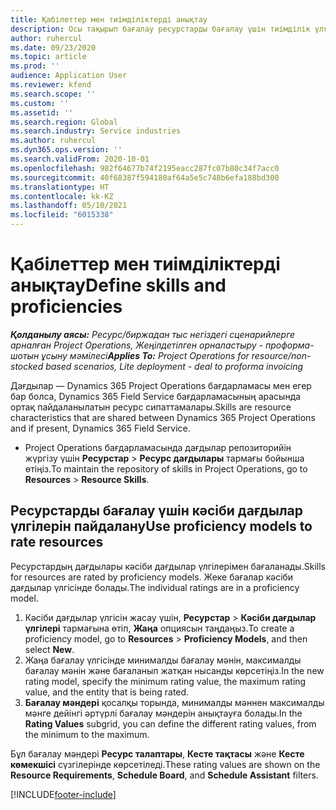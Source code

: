 ```yaml
---
title: Қабілеттер мен тиімділіктерді анықтау
description: Осы тақырып бағалау ресурстарды бағалау үшін тиімділік үлгілерін орнату әдісі туралы ақпаратты ұсынады.
author: ruhercul
ms.date: 09/23/2020
ms.topic: article
ms.prod: ''
audience: Application User
ms.reviewer: kfend
ms.search.scope: ''
ms.custom: ''
ms.assetid: ''
ms.search.region: Global
ms.search.industry: Service industries
ms.author: ruhercul
ms.dyn365.ops.version: ''
ms.search.validFrom: 2020-10-01
ms.openlocfilehash: 982f64677b74f2195eacc287fc07b80c34f7acc0
ms.sourcegitcommit: 40f68387f594180af64a5e5c748b6efa188bd300
ms.translationtype: HT
ms.contentlocale: kk-KZ
ms.lasthandoff: 05/10/2021
ms.locfileid: "6015338"
---
```

# <a name="define-skills-and-proficiencies"></a><span data-ttu-id="4e2aa-103">Қабілеттер мен тиімділіктерді анықтау</span><span class="sxs-lookup"><span data-stu-id="4e2aa-103">Define skills and proficiencies</span></span>

<span data-ttu-id="4e2aa-104">_**Қолданылу аясы:** Ресурс/биржадан тыс негіздегі сценарийлерге арналған Project Operations, Жеңілдетілген орналастыру - проформа-шотын ұсыну мәмілесі_</span><span class="sxs-lookup"><span data-stu-id="4e2aa-104">_**Applies To:** Project Operations for resource/non-stocked based scenarios, Lite deployment - deal to proforma invoicing_</span></span>

<span data-ttu-id="4e2aa-105">Дағдылар — Dynamics 365 Project Operations бағдарламасы мен егер бар болса, Dynamics 365 Field Service бағдарламасының арасында ортақ пайдаланылатын ресурс сипаттамалары.</span><span class="sxs-lookup"><span data-stu-id="4e2aa-105">Skills are resource characteristics that are shared between Dynamics 365 Project Operations and if present, Dynamics 365 Field Service.</span></span> 

- <span data-ttu-id="4e2aa-106">Project Operations бағдарламасында дағдылар репозиторийін жүргізу үшін **Ресурстар** \> **Ресурс дағдылары** тармағы бойынша өтіңіз.</span><span class="sxs-lookup"><span data-stu-id="4e2aa-106">To maintain the repository of skills in Project Operations, go to **Resources** \> **Resource Skills**.</span></span> 

## <a name="use-proficiency-models-to-rate-resources"></a><span data-ttu-id="4e2aa-107">Ресурстарды бағалау үшін кәсіби дағдылар үлгілерін пайдалану</span><span class="sxs-lookup"><span data-stu-id="4e2aa-107">Use proficiency models to rate resources</span></span>

<span data-ttu-id="4e2aa-108">Ресурстардың дағдылары кәсіби дағдылар үлгілерімен бағаланады.</span><span class="sxs-lookup"><span data-stu-id="4e2aa-108">Skills for resources are rated by proficiency models.</span></span> <span data-ttu-id="4e2aa-109">Жеке бағалар кәсіби дағдылар үлгісінде болады.</span><span class="sxs-lookup"><span data-stu-id="4e2aa-109">The individual ratings are in a proficiency model.</span></span> 

1. <span data-ttu-id="4e2aa-110">Кәсіби дағдылар үлгісін жасау үшін, **Ресурстар** \> **Кәсіби дағдылар үлгілері** тармағына өтіп, **Жаңа** опциясын таңдаңыз.</span><span class="sxs-lookup"><span data-stu-id="4e2aa-110">To create a proficiency model, go to **Resources** \> **Proficiency Models**, and then select **New**.</span></span>
2. <span data-ttu-id="4e2aa-111">Жаңа бағалау үлгісінде минималды бағалау мәнін, максималды бағалау мәнін және бағаланып жатқан нысанды көрсетіңіз.</span><span class="sxs-lookup"><span data-stu-id="4e2aa-111">In the new rating model, specify the minimum rating value, the maximum rating value, and the entity that is being rated.</span></span>
3. <span data-ttu-id="4e2aa-112">**Бағалау мәндері** қосалқы торында, минималды мәннен максималды мәнге дейінгі әртүрлі бағалау мәндерін анықтауға болады.</span><span class="sxs-lookup"><span data-stu-id="4e2aa-112">In the **Rating Values** subgrid, you can define the different rating values, from the minimum to the maximum.</span></span>


<span data-ttu-id="4e2aa-113">Бұл бағалау мәндері **Ресурс талаптары**, **Кесте тақтасы** және **Кесте көмекшісі** сүзгілерінде көрсетіледі.</span><span class="sxs-lookup"><span data-stu-id="4e2aa-113">These rating values are shown on the **Resource Requirements**, **Schedule Board**, and **Schedule Assistant** filters.</span></span>


[!INCLUDE[footer-include](../includes/footer-banner.md)]
